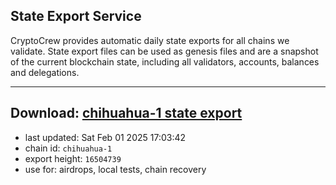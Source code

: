 ## State Export Service
CryptoCrew provides automatic daily state exports for all chains we validate. State export files can be used as genesis files and are a snapshot of the current blockchain state, including all validators, accounts, balances and delegations.

---
**Download: [chihuahua-1 state export](https://dl-eu2.ccvalidators.com/SERVICE/chihuahua/chihuahua-1_export_16504739.json)**
---

- last updated: Sat Feb 01 2025 17:03:42
- chain id: `chihuahua-1`
- export height: `16504739`
- use for: airdrops, local tests, chain recovery
